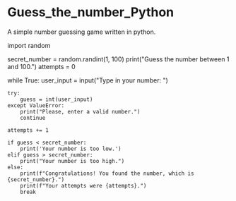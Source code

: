 # Guess_the_number_Python
A simple number guessing game written in python.

import random

secret_number = random.randint(1, 100)
print("Guess the number between 1 and 100.")
attempts = 0

while True:
    user_input = input("Type in your number: ")


    try:
        guess = int(user_input)
    except ValueError:
        print("Please, enter a valid number.")
        continue

    attempts += 1 

    if guess < secret_number:
        print('Your number is too low.')
    elif guess > secret_number:
        print("Your number is too high.")
    else:
        print(f"Congratulations! You found the number, which is {secret_number}.")
        print(f"Your attempts were {attempts}.")
        break
